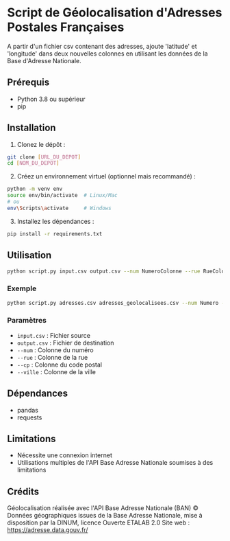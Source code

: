 # Script de Géolocalisation d'Adresses Postales Françaises
A partir d'un fichier csv contenant des adresses, ajoute 'latitude' et 'longitude' dans deux nouvelles colonnes en utilisant les données de la Base d'Adresse Nationale.

## Prérequis

- Python 3.8 ou supérieur
- pip

## Installation

1. Clonez le dépôt :
```bash
git clone [URL_DU_DEPOT]
cd [NOM_DU_DEPOT]
```

2. Créez un environnement virtuel (optionnel mais recommandé) :
```bash
python -m venv env
source env/bin/activate  # Linux/Mac
# ou 
env\Scripts\activate     # Windows
```

3. Installez les dépendances :
```bash
pip install -r requirements.txt
```

## Utilisation

```bash
python script.py input.csv output.csv --num NumeroColonne --rue RueColonne --cp CPColonne --ville VilleColonne
```

### Exemple

```bash
python script.py adresses.csv adresses_geolocalisees.csv --num Numero --rue Adresse --cp CodePostal --ville Ville
```

### Paramètres

- `input.csv` : Fichier source
- `output.csv` : Fichier de destination
- `--num` : Colonne du numéro
- `--rue` : Colonne de la rue
- `--cp` : Colonne du code postal
- `--ville` : Colonne de la ville

## Dépendances

- pandas
- requests

## Limitations

- Nécessite une connexion internet
- Utilisations multiples de l'API Base Adresse Nationale soumises à des limitations

## Crédits

Géolocalisation réalisée avec l'API Base Adresse Nationale (BAN) 
© Données géographiques issues de la Base Adresse Nationale, 
mise à disposition par la DINUM, licence Ouverte ETALAB 2.0
Site web : https://adresse.data.gouv.fr/